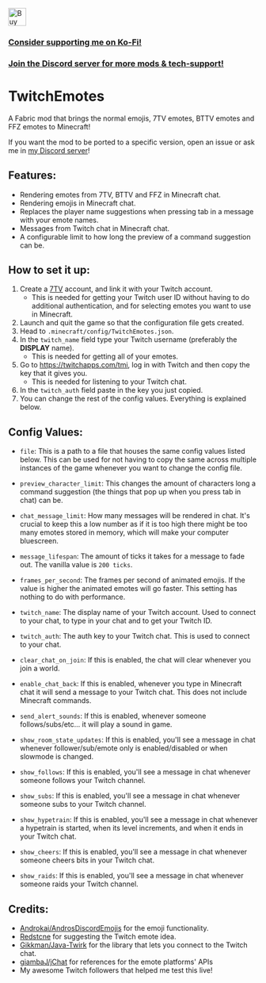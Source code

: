 <a href='https://ko-fi.com/U7U1BYSR1' target='_blank'><img height='36' style='border:0px;height:36px;' src='https://storage.ko-fi.com/cdn/kofi1.png?v=3' border='0' alt='Buy Me a Coffee at ko-fi.com' /></a>
### [Consider supporting me on Ko-Fi!](https://ko-fi.com/quesia)

### [Join the Discord server for more mods & tech-support!](https://discord.gg/s9m8gf6pju)

# TwitchEmotes

A Fabric mod that brings the normal emojis, 7TV emotes, BTTV emotes and FFZ emotes to Minecraft!

If you want the mod to be ported to a specific version, open an issue or ask me in [my Discord server](https://discord.gg/s9m8gf6pju)!

## Features:

- Rendering emotes from 7TV, BTTV and FFZ in Minecraft chat.
- Rendering emojis in Minecraft chat.
- Replaces the player name suggestions when pressing tab in a message with your emote names.
- Messages from Twitch chat in Minecraft chat.
- A configurable limit to how long the preview of a command suggestion can be.

## How to set it up:

1. Create a [7TV](https://7tv.app/) account, and link it with your Twitch account.
   - This is needed for getting your Twitch user ID without having to do additional authentication, and for selecting emotes you want to use in Minecraft.
2. Launch and quit the game so that the configuration file gets created.
3. Head to `.minecraft/config/TwitchEmotes.json`.
4. In the `twitch_name` field type your Twitch username (preferably the **DISPLAY** name).
   - This is needed for getting all of your emotes.
5. Go to https://twitchapps.com/tmi, log in with Twitch and then copy the key that it gives you.
   - This is needed for listening to your Twitch chat.
6. In the `twitch_auth` field paste in the key you just copied.
7. You can change the rest of the config values. Everything is explained below.

## Config Values:

- `file`: This is a path to a file that houses the same config values listed below. This can be used for not having to copy the same across multiple instances of the game whenever you want to change the config file.

- `preview_character_limit`: This changes the amount of characters long a command suggestion (the things that pop up when you press tab in chat) can be.
- `chat_message_limit`: How many messages will be rendered in chat. It's crucial to keep this a low number as if it is too high there might be too many emotes stored in memory, which will make your computer bluescreen.
- `message_lifespan`: The amount of ticks it takes for a message to fade out. The vanilla value is `200 ticks`.
- `frames_per_second`: The frames per second of animated emojis. If the value is higher the animated emotes will go faster. This setting has nothing to do with performance.
- `twitch_name`: The display name of your Twitch account. Used to connect to your chat, to type in your chat and to get your Twitch ID.
- `twitch_auth`: The auth key to your Twitch chat. This is used to connect to your chat.
- `clear_chat_on_join`: If this is enabled, the chat will clear whenever you join a world.
- `enable_chat_back`: If this is enabled, whenever you type in Minecraft chat it will send a message to your Twitch chat. This does not include Minecraft commands.
- `send_alert_sounds`: If this is enabled, whenever someone follows/subs/etc... it will play a sound in game.
- `show_room_state_updates`: If this is enabled, you'll see a message in chat whenever follower/sub/emote only is enabled/disabled or when slowmode is changed.
- `show_follows`: If this is enabled, you'll see a message in chat whenever someone follows your Twitch channel.
- `show_subs`: If this is enabled, you'll see a message in chat whenever someone subs to your Twitch channel.
- `show_hypetrain`: If this is enabled, you'll see a message in chat whenever a hypetrain is started, when its level increments, and when it ends in your Twitch chat.
- `show_cheers`: If this is enabled, you'll see a message in chat whenever someone cheers bits in your Twitch chat.
- `show_raids`: If this is enabled, you'll see a message in chat whenever someone raids your Twitch channel.

## Credits:

- [Androkai/AndrosDiscordEmojis](https://github.com/Androkai/AndrosDiscordEmojis) for the emoji functionality.
- [Redstcne](https://twitch.tv/Redstcne) for suggesting the Twitch emote idea.
- [Gikkman/Java-Twirk](https://github.com/Gikkman/Java-Twirk) for the library that lets you connect to the Twitch chat.
- [giambaJ/jChat](https://github.com/giambaJ/jChat) for references for the emote platforms' APIs
- My awesome Twitch followers that helped me test this live!

